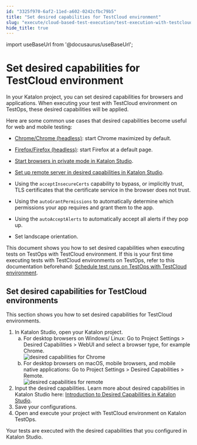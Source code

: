 ```yaml
---
id: "3325f970-6af2-11ed-a602-0242cfbc79b5"
title: "Set desired capabilities for TestCloud environment"
slug: "execute/cloud-based-test-execution/test-execution-with-testcloud/set-desired-capabilities-for-testcloud-environment"
hide_title: true
---
```

import useBaseUrl from '@docusaurus/useBaseUrl';


# <a id="concept-1652" class="anchor_top_offset"/><a id="ariaid-title1" class="anchor_top_offset"/>Set desired capabilities for TestCloud environment

<p xmlns="http://www.w3.org/1999/xhtml" className="p">In your Katalon project, you can set desired capabilities for browsers and applications. When executing your test with <span className="ph uicontrol">TestCloud</span> environment on <span className="ph">TestOps</span>, these desired capabilities will be applied.</p> 
<p xmlns="http://www.w3.org/1999/xhtml" className="p">Here are some common use cases that desired capabilities become useful for web and mobile testing:</p> 
<div xmlns="http://www.w3.org/1999/xhtml" className="p"><ul className="ul"><li className="li"><p className="p"><a className="xref" href="/author/manage-projects/project-settings/desired-capabilities/set-up-desired-capabilities-for-webui-testing-in-katalon-studio#concept-8536">Chrome/Chrome (headless)</a>: start Chrome maximized by default.</p></li><li className="li"><p className="p"><a className="xref" href="/author/manage-projects/project-settings/desired-capabilities/set-up-desired-capabilities-for-webui-testing-in-katalon-studio#id_4">Firefox/Firefox (headless)</a>: start Firefox at a default page.</p></li><li className="li"><p className="p"><a className="xref" href="/author/manage-projects/project-settings/desired-capabilities/start-browsers-in-private-mode-in-katalon-studio">Start browsers in private mode in <span className="ph">Katalon Studio</span></a>.</p></li><li className="li"><p className="p"><a className="xref" href="/author/manage-projects/project-settings/desired-capabilities/set-up-remote-server-in-desired-capabilities-in-katalon-studio">Set up remote server in desired capabilities in <span className="ph">Katalon Studio</span></a>.</p></li><li className="li"><p className="p">Using the <code className="ph codeph">acceptInsecureCerts</code> capability to bypass, or implicitly trust, TLS certificates that the certificate service in the browser does not trust.</p></li><li className="li"><p className="p">Using the <code className="ph codeph">autoGrantPermissions</code>	to automatically determine which permissions your app requires and grant them to the app.</p></li><li className="li"><p className="p">Using the <code className="ph codeph">autoAcceptAlerts</code>	to automatically accept all  alerts  if they pop up.</p></li><li className="li"><p className="p">Set landscape orientation.</p></li></ul></div>
<p xmlns="http://www.w3.org/1999/xhtml" className="p">This document shows you how to set desired capabilities when executing tests on <span className="ph">TestOps</span> with <span className="ph uicontrol">TestCloud</span> environment. If this is your first time executing tests with <span className="ph uicontrol">TestCloud</span> environments on <span className="ph">TestOps</span>, refer to this documentation beforehand: <a className="xref" href="/execute/cloud-based-test-execution/test-execution-with-testcloud/integrate-testcloud-with-testops#task-8300">Schedule test runs on TestOps with TestCloud environment</a>.</p> 

## <a id="task-8720" class="anchor_top_offset"/>Set desired  capabilities for TestCloud environments

<section xmlns="http://www.w3.org/1999/xhtml" className="section context">This section shows you how to set desired  capabilities for <span className="ph uicontrol">TestCloud</span> environments.</section> 
<ol xmlns="http://www.w3.org/1999/xhtml" className="ol steps"><li className="li step"><span className="ph cmd">In <span className="ph">Katalon Studio</span>, open your Katalon project.</span><ol type="a" className="ol substeps"><li className="li substep substepexpand"><span className="ph cmd">For desktop browsers on Windows/ Linux: Go to <span className="ph uicontrol">Project Settings</span> &gt; <span className="ph uicontrol">Desired Capabilities</span> &gt; <span className="ph uicontrol">WebUI</span> and  select   a browser type, for example Chrome.</span><div className="itemgroup info"><img className="image" width={700} src={useBaseUrl("/33487590-6af2-11ed-a602-0242cfbc79b5.png")} alt="desired capabilities for Chrome" /></div></li><li className="li substep substepexpand"><span className="ph cmd">For desktop browsers on macOS, mobile browsers, and mobile native applications: Go to <span className="ph uicontrol">Project Settings</span> &gt; <span className="ph uicontrol">Desired Capabilities</span> &gt;  <span className="ph uicontrol">Remote</span>.</span><div className="itemgroup info"><img className="image" width={700} src={useBaseUrl("/3341e5e0-6af2-11ed-a602-0242cfbc79b5.png")} alt="desired capabilities for remote" /></div></li></ol></li><li className="li step"><span className="ph cmd">Input the desired capabilities. Learn more about desired capabilities in <span className="ph">Katalon Studio</span> here: <a className="xref" href="/author/manage-projects/project-settings/desired-capabilities/introduction-to-desired-capabilities-in-katalon-studio">Introduction to Desired Capabilities in <span className="ph">Katalon Studio</span></a>.</span></li><li className="li step"><span className="ph cmd">Save your configurations.</span></li><li className="li step"><span className="ph cmd">Open and execute your project with <span className="ph uicontrol">TestCloud</span> environment on Katalon <span className="ph">TestOps</span>.</span></li></ol> 
<section xmlns="http://www.w3.org/1999/xhtml" className="section result">Your tests are executed with the desired capabilities that you configured in <span className="ph">Katalon Studio</span>.</section> 
